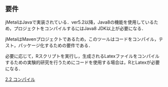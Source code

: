 <!--<div id='id-requirements'/>-->
## 要件
jMetalはJavaで実装されている．ver5.2以降，Java8の機能を使用しているため，プロジェクトをコンパイルするにはJava8 JDK以上が必要になる．

jMetalはMavenプロジェクトであるため，このツールはコードをコンパイル，テスト，パッケージ化するための要件である．

必要に応じて，Rスクリプトを実行し，生成されるLatexファイルをコンパイルするための実験的研究を行うためにコードを使用する場合は，RとLatexが必要になる．

[2.2 コンパイル](compiling.md)
